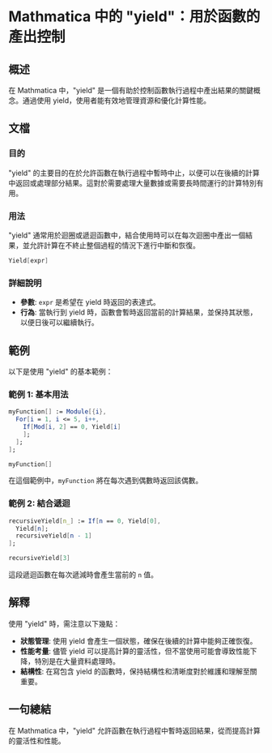 <!--
Meta Description: # Mathmatica 中的 "yield"：用於函數的產出控制 ## 概述 在 Mathmatica 中，"yield" 是一個有助於控制函數執行過程中產出結果的關鍵概念。通過使用 yield，使用者能有效地管理資源和優化計算性能。 ## 文檔 ### 目的 "yield" 的主要目的在於允許函...
Meta Keywords: yield, mathmatica, mathematica, myfunction, recursiveyield
-->

# Mathmatica 中的 "yield"：用於函數的產出控制

## 概述
在 Mathmatica 中，"yield" 是一個有助於控制函數執行過程中產出結果的關鍵概念。通過使用 yield，使用者能有效地管理資源和優化計算性能。

## 文檔
### 目的
"yield" 的主要目的在於允許函數在執行過程中暫時中止，以便可以在後續的計算中返回或處理部分結果。這對於需要處理大量數據或需要長時間運行的計算特別有用。

### 用法
"yield" 通常用於迴圈或遞迴函數中，結合使用時可以在每次迴圈中產出一個結果，並允許計算在不終止整個過程的情況下進行中斷和恢復。

```mathematica
Yield[expr]
```

### 詳細說明
- **參數**: `expr` 是希望在 yield 時返回的表達式。
- **行為**: 當執行到 yield 時，函數會暫時返回當前的計算結果，並保持其狀態，以便日後可以繼續執行。

## 範例
以下是使用 "yield" 的基本範例：

### 範例 1: 基本用法
```mathematica
myFunction[] := Module[{i},
  For[i = 1, i <= 5, i++,
    If[Mod[i, 2] == 0, Yield[i]
    ];
  ];
];

myFunction[]
```
在這個範例中，`myFunction` 將在每次遇到偶數時返回該偶數。

### 範例 2: 結合遞迴
```mathematica
recursiveYield[n_] := If[n == 0, Yield[0], 
  Yield[n];
  recursiveYield[n - 1]
];

recursiveYield[3]
```
這段遞迴函數在每次遞減時會產生當前的 `n` 值。

## 解釋
使用 "yield" 時，需注意以下幾點：
- **狀態管理**: 使用 yield 會產生一個狀態，確保在後續的計算中能夠正確恢復。
- **性能考量**: 儘管 yield 可以提高計算的靈活性，但不當使用可能會導致性能下降，特別是在大量資料處理時。
- **結構性**: 在寫包含 yield 的函數時，保持結構性和清晰度對於維護和理解至關重要。

## 一句總結
在 Mathmatica 中，"yield" 允許函數在執行過程中暫時返回結果，從而提高計算的靈活性和性能。